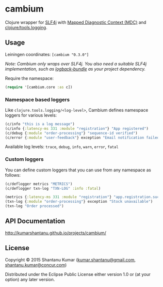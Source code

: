 # cambium

Clojure wrapper for [SLF4j](http://www.slf4j.org/) with
[Mapped Diagnostic Context (MDC)](http://www.slf4j.org/api/org/slf4j/MDC.html) and
[clojure/tools.logging](https://github.com/clojure/tools.logging).

## Usage

Leiningen coordinates: `[cambium "0.3.0"]`

_Note: Cambium only wraps over SLF4j. You also need a suitable SLF4j implementation, such as
[logback-bundle](https://github.com/kumarshantanu/logback-bundle) as your project dependency._

Require the namespace:

```clojure
(require '[cambium.core :as c])
```


### Namespace based loggers

Like `clojure.tools.logging/<log-level>`, Cambium defines namespace loggers for various levels:

```clojure
(c/info "this is a log message")                                          ; simple message logging
(c/info {:latency-ms 331 :module "registration"} "App registered")        ; context and message
(c/debug {:module "order-processing"} "sequence-id verified")
(c/error {:module "user-feedback"} exception "Email notification failed") ; context, exception and message
```

Available log levels: `trace`, `debug`, `info`, `warn`, `error`, `fatal`


### Custom loggers

You can define custom loggers that you can use from any namespace as follows:

```clojure
(c/deflogger metrics "METRICS")
(c/deflogger txn-log "TXN-LOG" :info :fatal)

(metrics {:latency-ms 331 :module "registration"} "app.registration.success") ; context and message
(txn-log {:module "order-processing"} exception "Stock unavailable")          ; context, exception and message
(txn-log "Order processed")                                                   ; simple message logging
```


## API Documentation

http://kumarshantanu.github.io/projects/cambium/


## License

Copyright © 2015 Shantanu Kumar (kumar.shantanu@gmail.com, shantanu.kumar@concur.com)

Distributed under the Eclipse Public License either version 1.0 or (at
your option) any later version.
